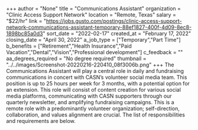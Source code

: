 +++
author = "None"
title = "Communications Assistant"
organization = "Clinic Access Support Network"
location = "Remote, Texas"
salary = "$22/hr"
link = "https://jobs.gusto.com/postings/clinic-access-support-network-communications-assistant-temporary-88ef1827-400f-4d09-8ec8-1898bc85a0d3"
sort_date = "2022-02-17"
created_at = "February 17, 2022"
closing_date = "April 30, 2022"
a_job_type = ["Temporary","Part Time"]
b_benefits = ["Retirement","Health Insurance","Paid Vacation","Dental","Vision","Professional development"]
c_feedback = ""
aa_degrees_required = "No degree required"
thumbnail = "../../images/Screenshot-20220216-220410_08f3006b.png"
+++
The Communications Assistant will play a central role in daily and fundraising communications in concert with CASN’s volunteer social media team. This position is up to 25 hours per week for 3 months, with a potential option for an extension. This role will consist of content creation for various social media platforms, communicating with CASN supporters through our quarterly newsletter, and amplifying fundraising campaigns. This is a remote role with a predominantly volunteer organization; self-direction, collaboration, and values alignment are crucial. The list of responsibilities and requirements are below.